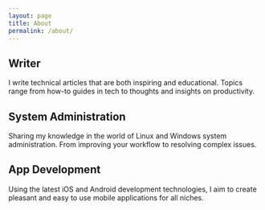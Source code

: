 ```yaml
---
layout: page
title: About
permalink: /about/
---
```


## Writer
I write technical articles that are both inspiring and educational. Topics range from how-to guides in tech to thoughts and insights on productivity.

## System Administration
Sharing my knowledge in the world of Linux and Windows system administration. From improving your workflow to resolving complex issues.

## App Development
Using the latest iOS and Android development technologies, I aim to create pleasant and easy to use mobile applications for all niches.